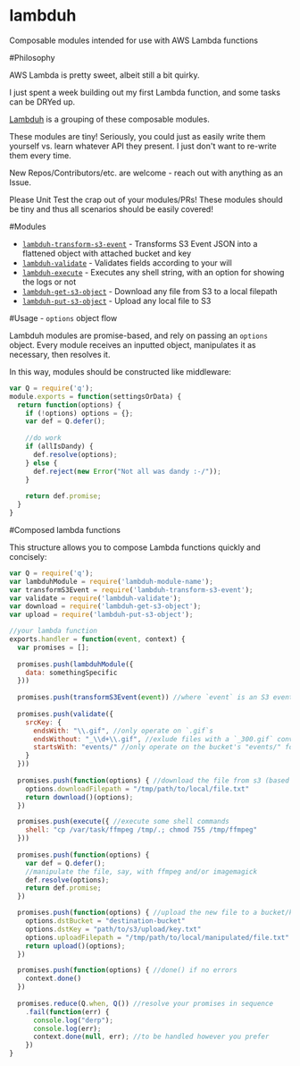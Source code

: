 # lambduh
Composable modules intended for use with AWS Lambda functions

#Philosophy

AWS Lambda is pretty sweet, albeit still a bit quirky.

I just spent a week building out my first Lambda function,
and some tasks can be DRYed up. 

[Lambduh](https://github.com/lambduh) is a grouping of these composable modules.

These modules are tiny! Seriously, you could just as easily write them yourself vs. learn whatever API they present. I just don't want to re-write them every time.

New Repos/Contributors/etc. are welcome - reach out with anything as an Issue.

Please Unit Test the crap out of your modules/PRs! These modules should be tiny and thus all scenarios should be easily covered!

#Modules

- [`lambduh-transform-s3-event`](https://github.com/lambduh/lambduh-transform-s3-event) - Transforms S3 Event JSON into a flattened object with attached bucket and key
- [`lambduh-validate`](https://github.com/lambduh/lambduh-validate) - Validates fields according to your will
- [`lambduh-execute`](https://github.com/lambduh/lambduh-execute) - Executes any shell string, with an option for showing the logs or not
- [`lambduh-get-s3-object`](https://github.com/lambduh/lambduh-get-s3-object) - Download any file from S3 to a local filepath
- [`lambduh-put-s3-object`](https://github.com/lambduh/lambduh-put-s3-object) - Upload any local file to S3

#Usage - `options` object flow

Lambduh modules are promise-based, and rely on passing an `options` object. Every module receives an inputted object, manipulates it as necessary, then resolves it. 

In this way, modules should be constructed like middleware:

```javascript
var Q = require('q');
module.exports = function(settingsOrData) {
  return function(options) {
    if (!options) options = {};
    var def = Q.defer();
    
    //do work
    if (allIsDandy) {
      def.resolve(options);
    } else {
      def.reject(new Error("Not all was dandy :-/"));
    }
    
    return def.promise;
  }
}
```

#Composed lambda functions

This structure allows you to compose Lambda functions quickly and concisely:

```javascript
var Q = require('q');
var lambduhModule = require('lambduh-module-name');
var transformS3Event = require('lambduh-transform-s3-event');
var validate = require('lambduh-validate');
var download = require('lambduh-get-s3-object');
var upload = require('lambduh-put-s3-object');

//your lambda function
exports.handler = function(event, context) {
  var promises = [];
  
  promises.push(lambduhModule({
    data: somethingSpecific
  }))
  
  promises.push(transformS3Event(event)) //where `event` is an S3 event
  
  promises.push(validate({
    srcKey: {
      endsWith: "\\.gif", //only operate on `.gif`s
      endsWithout: "_\\d+\\.gif", //exlude files with a `_300.gif` convention
      startsWith: "events/" //only operate on the bucket's "events/" folder
    }
  }))
  
  promises.push(function(options) { //download the file from s3 (based on the transformS3Event's passed options
    options.downloadFilepath = "/tmp/path/to/local/file.txt"
    return download()(options);
  })

  promises.push(execute({ //execute some shell commands
    shell: "cp /var/task/ffmpeg /tmp/.; chmod 755 /tmp/ffmpeg"
  }))
  
  promises.push(function(options) {
    var def = Q.defer();
    //manipulate the file, say, with ffmpeg and/or imagemagick
    def.resolve(options);
    return def.promise;
  })

  promises.push(function(options) { //upload the new file to a bucket/key on S3
    options.dstBucket = "destination-bucket"
    options.dstKey = "path/to/s3/upload/key.txt"
    options.uploadFilepath = "/tmp/path/to/local/manipulated/file.txt"
    return upload()(options);
  })

  promises.push(function(options) { //done() if no errors
    context.done()
  })
  
  promises.reduce(Q.when, Q()) //resolve your promises in sequence
    .fail(function(err) {
      console.log("derp");
      console.log(err);
      context.done(null, err); //to be handled however you prefer
    })
}
```
